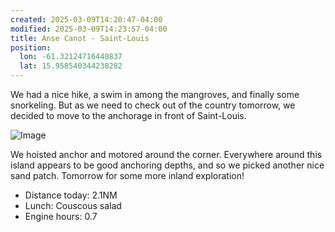 ```yaml
---
created: 2025-03-09T14:20:47-04:00
modified: 2025-03-09T14:23:57-04:00
title: Anse Canot - Saint-Louis
position:
  lon: -61.32124716440837
  lat: 15.958540344238282
---
```


We had a nice hike, a swim in among the mangroves, and finally some snorkeling. But as we need to check out of the country tomorrow, we decided to move to the anchorage in front of Saint-Louis.

![Image](../2025/3fcc075d64ac43de3981607132b46560.jpg) 

We hoisted anchor and motored around the corner. Everywhere around this island appears to be good anchoring depths, and so we picked another nice sand patch. Tomorrow for some more inland exploration!

* Distance today: 2.1NM
* Lunch: Couscous salad
* Engine hours: 0.7
